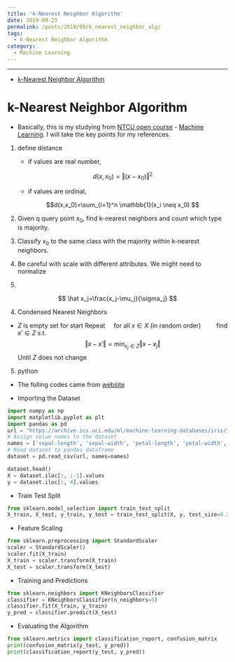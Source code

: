```yaml
---
title: 'k-Nearest Neighbor Algorithm'
date: 2019-09-23
permalink: /posts/2019/09/k_nearest_neighbor_alg/
tags:
  - k-Nearest Neighbor Algorithm
category:
  - Machine Learning
---
```


---
- [k-Nearest Neighbor Algorithm](#k-Nearest-Neighbor-Algorithm)

# k-Nearest Neighbor Algorithm
- Basically, this is my studying from [NTCU open course](http://ocw.nctu.edu.tw/index.php) - [Machine Learning](http://ocw.nctu.edu.tw/course_detail.php?bgid=1&gid=1&nid=563&page=1). I will take the key points for my references.

1. define distance
    * if values are real number, 

    $$d(x,x_0)=\left\Vert (x-x_0)\right\Vert^2$$

    * if values are ordinal,

    $$d(x,x_0)=\sum_{i=1}^n \mathbb{1}(x_i \neq x_0) $$

2. Given q query point $x_0$, find k-nearest neighbors and count which type is majority. 

3. Classify $x_0$ to the same class with the majority within k-nearest neighbors.

4. Be careful with scale with different attributes. We might need to normalize
5. 
$$
\hat x_j=\frac{x_j-\mu_j}{\sigma_j}
$$

4. Condensed Nearest Neighbors

- $Z$ is empty set for start
Repeat 
&nbsp;&nbsp;&nbsp;&nbsp;for all $x \in X$ (in random order)
&nbsp;&nbsp;&nbsp;&nbsp;&nbsp;&nbsp;&nbsp;&nbsp;find $x' \in Z$ s.t.
        $$\left\Vert x-x' \right\Vert=\text{min}_{x_j \in Z} \left\Vert x-x_j \right\Vert$$
Until $Z$ does not change

5. python 

* The folling codes came from [website](https://stackabuse.com/k-nearest-neighbors-algorithm-in-python-and-scikit-learn/)

- Importing the Dataset
```python 
import numpy as np
import matplotlib.pyplot as plt
import pandas as pd
url = "https://archive.ics.uci.edu/ml/machine-learning-databases/iris/iris.data"
# Assign colum names to the dataset
names = ['sepal-length', 'sepal-width', 'petal-length', 'petal-width', 'Class']
# Read dataset to pandas dataframe
dataset = pd.read_csv(url, names=names)
```

```python
dataset.head()
X = dataset.iloc[:, :-1].values
y = dataset.iloc[:, 4].values
```

- Train Test Split
```python 
from sklearn.model_selection import train_test_split
X_train, X_test, y_train, y_test = train_test_split(X, y, test_size=0.20)
```
- Feature Scaling
```python
from sklearn.preprocessing import StandardScaler
scaler = StandardScaler()
scaler.fit(X_train)
X_train = scaler.transform(X_train)
X_test = scaler.transform(X_test)
```
- Training and Predictions
```python
from sklearn.neighbors import KNeighborsClassifier
classifier = KNeighborsClassifier(n_neighbors=5)
classifier.fit(X_train, y_train)
y_pred = classifier.predict(X_test)
```
- Evaluating the Algorithm
```python 
from sklearn.metrics import classification_report, confusion_matrix
print(confusion_matrix(y_test, y_pred))
print(classification_report(y_test, y_pred))
```